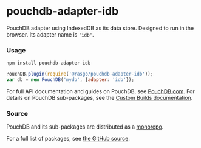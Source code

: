 pouchdb-adapter-idb
======

PouchDB adapter using IndexedDB as its data store. Designed to run in the browser. Its adapter name
is `'idb'`.

### Usage

```bash
npm install pouchdb-adapter-idb
```

```js
PouchDB.plugin(require('@rasgo/pouchdb-adapter-idb'));
var db = new PouchDB('mydb', {adapter: 'idb'});
```

For full API documentation and guides on PouchDB, see [PouchDB.com](http://pouchdb.com/). For details on PouchDB sub-packages, see the [Custom Builds documentation](http://pouchdb.com/custom.html).

### Source

PouchDB and its sub-packages are distributed as a [monorepo](https://github.com/babel/babel/blob/master/doc/design/monorepo.md).

For a full list of packages, see [the GitHub source](https://github.com/pouchdb/pouchdb/tree/master/packages).


